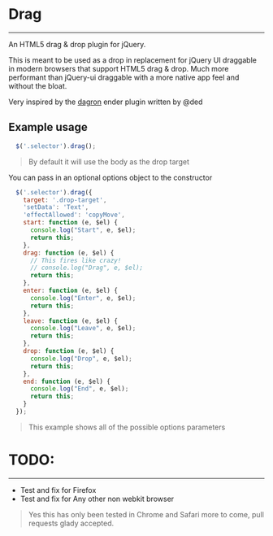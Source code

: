 # Drag
-----------------

An HTML5 drag & drop plugin for jQuery.

This is meant to be used as a drop in replacement for jQuery UI draggable in modern browsers that support HTML5 drag & drop.
Much more performant than jQuery-ui draggable with a more native app feel and without the bloat.

Very inspired by the [dagron](https://github.com/ded/Dagron) ender plugin written by @ded 

Example usage
--------------

```javascript
  $('.selector').drag();
```
> By default it will use the body as the drop target

You can pass in an optional options object to the constructor
```javascript
  $('.selector').drag({
    target: '.drop-target',
    'setData': 'Text',
  	'effectAllowed': 'copyMove',
  	start: function (e, $el) {
      console.log("Start", e, $el);
      return this;
    },
    drag: function (e, $el) {
      // This fires like crazy!
      // console.log("Drag", e, $el);
      return this;
    },
    enter: function (e, $el) {
      console.log("Enter", e, $el);
      return this;
    },
    leave: function (e, $el) {
      console.log("Leave", e, $el);
      return this;
    },
    drop: function (e, $el) {
      console.log("Drop", e, $el);
      return this;
    },
    end: function (e, $el) {
      console.log("End", e, $el);
      return this;
    }
  });
```
> This example shows all of the possible options parameters

# TODO:
---------

* Test and fix for Firefox
* Test and fix for Any other non webkit browser

> Yes this has only been tested in Chrome and Safari more to come, pull requests glady accepted.

